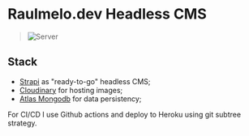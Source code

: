 # Raulmelo.dev Headless CMS

> ![Server](https://github.com/raulfdm/raulmelo.dev/workflows/Server/badge.svg)

## Stack

- [Strapi](https://strapi.io/) as "ready-to-go" headless CMS;
- [Cloudinary](https://cloudinary.com/) for hosting images;
- [Atlas Mongodb](https://www.mongodb.com/) for data persistency;

For CI/CD I use Github actions and deploy to Heroku using git subtree strategy.
